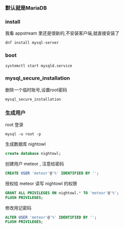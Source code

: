 ### 默认就是MariaDB

### install
我看 appstream 里还是很新的,不安装客户端,就直接安装了
```console
dnf install mysql-server
```
### boot
```console
systemctl start mysqld.service
```
### mysql_secure_installation
删除一个临时账号,设置root密码
```console
mysql_secure_installation
```
### 生成用户
root 登录
```console
mysql -u root -p
```
生成数据库 nightowl
```sql
create database nightowl;
```
创建用户 meteor , 注意给密码
```sql
CREATE USER 'meteor'@'%' IDENTIFIED BY '';
```
授权给 meteor 读写 nightowl 的权限
```sql
GRANT ALL PRIVILEGES ON nightowl.* TO 'meteor'@'%';
FLUSH PRIVILEGES;
```
修改用记密码
```sql
ALTER USER 'meteor'@'%' IDENTIFIED BY '';
FLUSH PRIVILEGES;
```





